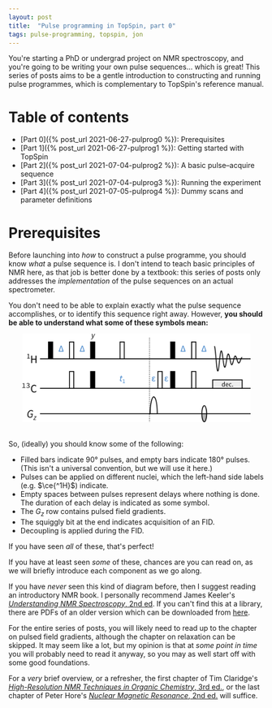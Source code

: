```yaml
---
layout: post
title:  "Pulse programming in TopSpin, part 0"
tags: pulse-programming, topspin, jon
---
```


You're starting a PhD or undergrad project on NMR spectroscopy, and you're going to be writing your own pulse sequences... which is great!
This series of posts aims to be a gentle introduction to constructing and running pulse programmes, which is complementary to TopSpin's reference manual.

# Table of contents

 - [Part 0]({% post_url 2021-06-27-pulprog0 %}): Prerequisites
 - [Part 1]({% post_url 2021-06-27-pulprog1 %}): Getting started with TopSpin
 - [Part 2]({% post_url 2021-07-04-pulprog2 %}): A basic pulse–acquire sequence
 - [Part 3]({% post_url 2021-07-04-pulprog3 %}): Running the experiment
 - [Part 4]({% post_url 2021-07-05-pulprog4 %}): Dummy scans and parameter definitions


# Prerequisites

Before launching into *how* to construct a pulse programme, you should know *what* a pulse sequence is.
I don't intend to teach basic principles of NMR here, as that job is better done by a textbook: this series of posts only addresses the *implementation* of the pulse sequences on an actual spectrometer.

You don't need to be able to explain exactly what the pulse sequence accomplishes, or to identify this sequence right away.
However, **you should be able to understand what some of these symbols mean:**

<div style="text-align: center">
<img src="/assets/images/pulprog/hsqc.png" alt="Standard HSQC sequence" width="450" />
<br /><br />
</div>

So, (ideally) you should know some of the following:

 - Filled bars indicate 90° pulses, and empty bars indicate 180° pulses. (This isn't a universal convention, but we will use it here.)
 - Pulses can be applied on different nuclei, which the left-hand side labels (e.g. $\ce{^1H}$) indicate.
 - Empty spaces between pulses represent delays where nothing is done. The duration of each delay is indicated as some symbol.
 - The $G_z$ row contains pulsed field gradients.
 - The squiggly bit at the end indicates acquisition of an FID.
 - Decoupling is applied during the FID.

If you have seen *all* of these, that's perfect!

If you have at least seen *some* of these, chances are you can read on, as we will briefly introduce each component as we go along.

If you have *never* seen this kind of diagram before, then I suggest reading an introductory NMR book.
I personally recommend James Keeler's [*Understanding NMR Spectroscopy*, 2nd ed](https://www.amazon.co.uk/Understanding-NMR-Spectroscopy-James-Keeler/dp/0470746084).
If you can't find this at a library, there are PDFs of an older version which can be downloaded from [here](http://www-keeler.ch.cam.ac.uk/lectures/).

For the entire series of posts, you will likely need to read up to the chapter on pulsed field gradients, although the chapter on relaxation can be skipped.
It may seem like a lot, but my opinion is that at *some point in time* you will probably need to read it anyway, so you may as well start off with some good foundations.

For a *very* brief overview, or a refresher, the first chapter of Tim Claridge's [*High-Resolution NMR Techniques in Organic Chemistry*, 3rd ed.](https://www.amazon.co.uk/High-Resolution-NMR-Techniques-Organic-Chemistry/dp/0080999867), or the last chapter of Peter Hore's [*Nuclear Magnetic Resonance*, 2nd ed.](https://www.amazon.co.uk/Nuclear-Magnetic-Resonance-Chemistry-Primers/dp/0198703414/) will suffice.

